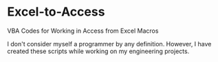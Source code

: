 # Excel-to-Access
VBA Codes for Working in Access from Excel Macros

I don't consider myself a programmer by any definition. However, I have created these scripts while working on my engineering projects.

